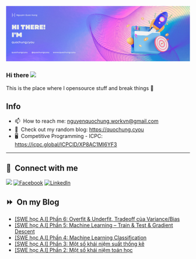 <img src="header.png"></img>
---
### Hi there <a href="https://www.quochung.cyou/"><img src="https://media.giphy.com/media/hvRJCLFzcasrR4ia7z/giphy.gif" width="5%"></a>
This is the place where I opensource stuff and break things :rofl: 

## Info
- 📫 &nbsp;How to reach me: nguyenquochung.workvn@gmail.com
- 🔗 &nbsp;Check out my random blog: https://quochung.cyou
- 🖥️ &nbsp;Competitive Programming - ICPC: https://icpc.global/ICPCID/XP8AC1MI6YF3
---

## 🔗 &nbsp;**Connect with me**


<a href="mailto:nguyenquochung.workvn@gmail.com"><img src="https://img.shields.io/badge/e‑mail-D14836.svg?style=for-the-badge&logo=GMail&logoColor=white"/></a>
[![Facebook](https://img.shields.io/badge/Facebook-1877F2?style=for-the-badge&logo=facebook&logoColor=white)](https://facebook.com/quochung.cyou) 
[![LinkedIn](https://img.shields.io/badge/LinkedIn-0077B5?style=for-the-badge&logo=linkedin&logoColor=white)](https://linkedin.com/in/quochungcyou) 


## ⏩ &nbsp;On my Blog
<!-- BLOG-POST-LIST:START -->
- [[SWE học A.I] Phần 6: Overfit &amp; Underfit, Tradeoff của Variance/Bias](https://quochung.cyou/swe-hoc-a-i-phan-6-overfit-underfit-tradeoff-cua-variance-bias/)
- [[SWE học A.I] Phần 5: Machine Learning – Train &amp; Test &amp; Gradient Descent](https://quochung.cyou/swe-hoc-a-i-phan-5-machine-learning-train-test-gradient-descent/)
- [[SWE học A.I] Phần 4: Machine Learning Classification](https://quochung.cyou/swe-hoc-a-i-phan-4-machine-learning-classification/)
- [[SWE học A.I] Phần 3: Một số khái niệm suất thống kê](https://quochung.cyou/swe-hoc-a-i-phan-3-xac-suat-thong-ke/)
- [[SWE học A.I] Phần 2: Một số khái niệm toán học](https://quochung.cyou/swe-hoc-a-i-phan-2-mot-so-khai-niem-toan-hoc/)
<!-- BLOG-POST-LIST:END -->


